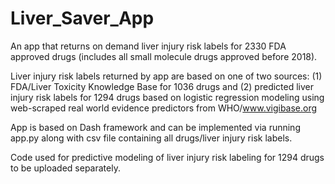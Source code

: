 # Liver_Saver_App 

An app that returns on demand liver injury risk labels for 2330 FDA approved drugs (includes all small molecule drugs approved before 2018). 

Liver injury risk labels returned by app are based on one of two sources: (1) FDA/Liver Toxicity Knowledge Base for 1036 drugs and (2) predicted liver injury risk labels for 1294 drugs based on logistic regression modeling using web-scraped real world evidence predictors from WHO/www.vigibase.org

App is based on Dash framework and can be implemented via running app.py along with csv file containing all drugs/liver injury risk labels.

Code used for predictive modeling of liver injury risk labeling for 1294 drugs to be uploaded separately.


